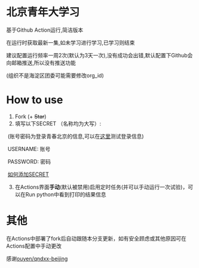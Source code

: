 # 北京青年大学习
基于Github Action运行,简洁版本

在运行时获取最新一集,如未学习进行学习,已学习则结束

建议配置运行频率一周2次(默认为3天一次),没有成功会出错,默认配置下Github会向邮箱推送,所以没有推送功能

(组织不是海淀区团委可能需要修改org_id)


# How to use
1. Fork  (+ ~~Star~~)
2. 填写以下SECRET （名称均为大写）: 

​		(账号密码为登录青春北京的信息,可以在[这里](https://m.bjyouth.net/site/login)测试登录信息) 

​		USERNAME: 账号  

​		PASSWORD: 密码  

​		[如何添加SECRET](https://docs.github.com/cn/actions/security-guides/encrypted-secrets#creating-encrypted-secrets-for-a-repository)

3. 在Actions界面**手动**(默认被禁用)启用定时任务(并可以手动运行一次试验)，可以在Run python中看到打印的结果信息

# 其他
在Actions中部署了fork后自动跟随本分支更新，如有安全顾虑或其他原因可在Actions配置中手动更改

感谢[ouyen/qndxx-beijing](https://github.com/ouyen/qndxx-beijing)
